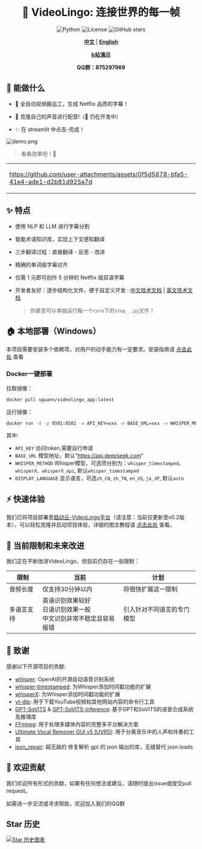 <div align="center">

# 🌉 VideoLingo: 连接世界的每一帧

![Python](https://img.shields.io/badge/python-v3.12-blue.svg)
![License](https://img.shields.io/badge/license-MIT-green.svg)
![GitHub stars](https://img.shields.io/github/stars/Huanshere/VideoLingo.svg)

[**中文**](README.md) | [**English**](README.en.md)

[**b站演示**](https://www.bilibili.com/video/BV1QsYXeGEPP/)

**QQ群：875297969**

</div>

## 🌟 能做什么

- 🍖 全自动视频搬运工，生成 Netflix 品质的字幕！

- 🎤 克隆自己的声音进行配音!（🚧 仍在开发中）

- ✨ 在 streamlit 中点击-完成！

![demo.png](https://files.catbox.moe/clsmt9.png)

> 看看效果吧！💪

<table>
<tr>
<td width="60%">

https://github.com/user-attachments/assets/0f5d5878-bfa5-41e4-ade1-d2b81d925a7d

</td>
</tr>
</table>

## ✨ 特点

- 使用 NLP 和 LLM 进行字幕分割

- 智能术语知识库，实现上下文感知翻译

- 三步翻译过程：直接翻译 - 反思 - 改进

- 精确的单词级字幕对齐

- 仅需 1 元即可创作 5 分钟的 Netflix 级双语字幕

- 开发者友好：逐步结构化文件，便于自定义开发 : [中文技术文档](./docs/README_guide_zh.md) | [英文技术文档](./docs/README_guide_en.md) 
    > 你甚至可以单独运行每一个`core`下的`step__.py`文件！   


## 🏠 本地部署（Windows）

本项目需要安装多个依赖项，对用户的动手能力有一定要求。安装指南请 [点击此处](./docs/install_locally_zh.md) 查看


### Docker一键部署

拉取镜像：

```bash
docker pull sguann/videolingo_app:latest
```

运行镜像：
```bash
docker run -d -p 8501:8501 -e API_KEY=xxx -e BASE_URL=xxx -e WHISPER_METHOD=xxx -e DISPLAY_LANGUAGE=xxx sguann/videolingo_app:latest
```

其中:

 - `API_KEY` 访问token,需要自行申请
 - `BASE_URL` 模型地址，默认"https://api.deepseek.com"
 - `WHISPER_METHOD` Whisper模型，可选项分别为：`whisper_timestamped`、`whisperX`、`whisperX_api`, 默认`whisper_timestamped`
 - `DISPLAY_LANGUAGE` 显示语言，可选`zh_CN`, `zh_TW`, `en_US`, `ja_JP`, 默认`auto`

## ⚡️ 快速体验

我们已将项目部署至[趋动云-VideoLingo平台](https://open.virtaicloud.com/web/project/detail/480194078119297024)（请注意：当前仅更新至v0.2版本），可以轻松克隆并启动项目体验，详细的图文教程请 [点击此处](docs/趋动云使用说明.md) 查看。

## 🚧 当前限制和未来改进

我们正在不断改进VideoLingo，但目前仍存在一些限制：

| 限制 | 当前 | 计划 |
|------|----------|--------------|
| 音频长度 | 仅支持30分钟以内 | 将很快扩展这一限制 |
| 多语言支持 | 英语识别效果较好<br>日语识别效果一般<br>中文识别非常不稳定且容易报错 | 引入针对不同语言的专门模型 |

## 🙏 致谢

感谢以下开源项目的贡献:

- [whisper](https://github.com/openai/whisper): OpenAI的开源自动语音识别系统
- [whisper-timestamped](https://github.com/linto-ai/whisper-timestamped): 为Whisper添加时间戳功能的扩展
- [whisperX](https://github.com/m-bain/whisperX): 为Whisper添加时间戳功能的扩展
- [yt-dlp](https://github.com/yt-dlp/yt-dlp): 用于下载YouTube视频和其他网站内容的命令行工具
- [GPT-SoVITS](https://github.com/RVC-Project/GPT-SoVITS) & [GPT-SoVITS-Inference](https://github.com/X-T-E-R/GPT-SoVITS-Inference): 基于GPT和SoVITS的语音合成系统及推理库
- [FFmpeg](https://github.com/FFmpeg/FFmpeg): 用于处理多媒体内容的完整多平台解决方案
- [Ultimate Vocal Remover GUI v5 (UVR5)](https://github.com/Anjok07/ultimatevocalremovergui): 用于分离音乐中的人声和伴奏的工具
- [json_repair](https://github.com/mangiucugna/json_repair): 超无敌的 修复解析 gpt 的 json 输出的库，无缝替代 json.loads

## 🤝 欢迎贡献

我们欢迎所有形式的贡献，如果有任何想法或建议，请随时提出issue或提交pull request。

如需进一步交流或寻求帮助，欢迎加入我们的QQ群

## Star 历史

[![Star 历史图表](https://api.star-history.com/svg?repos=Huanshere/VideoLingo&type=Timeline)](https://star-history.com/#Huanshere/VideoLingo)
